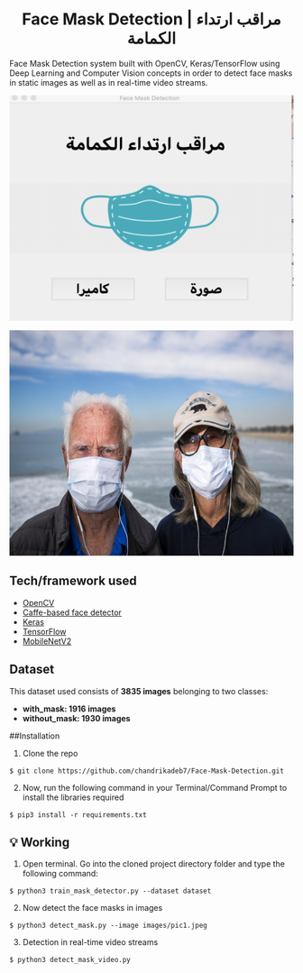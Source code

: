 <h1 align="center">Face Mask Detection | مراقب ارتداء الكمامة</h1>

Face Mask Detection system built with OpenCV, Keras/TensorFlow using Deep Learning and Computer Vision concepts in order to detect face masks in static images as well as in real-time video streams.


<p align="center"><img src="https://github.com/mmehmadi94/Internship-with-Smart-methods/blob/master/FaceMaskDetecton/images/mainUI.png" width="700" height="400"></p>
<p align="center"><img src="https://github.com/mmehmadi94/Internship-with-Smart-methods/blob/master/FaceMaskDetecton/images/pic1.jpeg" width="700" height="400"></p>


## Tech/framework used

- [OpenCV](https://opencv.org/)
- [Caffe-based face detector](https://caffe.berkeleyvision.org/)
- [Keras](https://keras.io/)
- [TensorFlow](https://www.tensorflow.org/)
- [MobileNetV2](https://arxiv.org/abs/1801.04381)


## Dataset

This dataset used consists of __3835 images__ belonging to two classes:
*	__with_mask: 1916 images__
*	__without_mask: 1930 images__

##Installation
1. Clone the repo
```
$ git clone https://github.com/chandrikadeb7/Face-Mask-Detection.git
```

2. Now, run the following command in your Terminal/Command Prompt to install the libraries required
```
$ pip3 install -r requirements.txt
```

## :bulb: Working

1. Open terminal. Go into the cloned project directory folder and type the following command:
```
$ python3 train_mask_detector.py --dataset dataset
```

2. Now detect the face masks in images
```
$ python3 detect_mask.py --image images/pic1.jpeg
```

3. Detection in real-time video streams
```
$ python3 detect_mask_video.py
```
